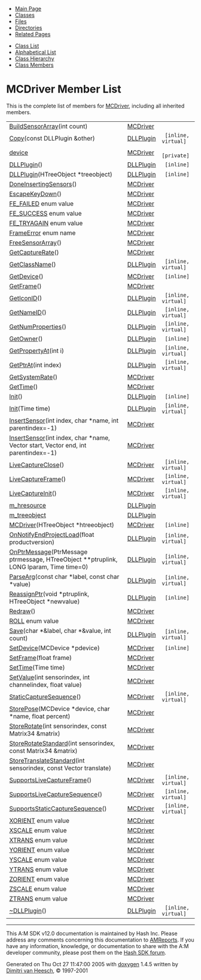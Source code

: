 <div class="tabs">

- [Main Page](index.md)
- <span id="current">[Classes](annotated.md)</span>
- [Files](files.md)
- [Directories](dirs.md)
- [Related Pages](pages.md)

</div>

<div class="tabs">

- [Class List](annotated.md)
- [Alphabetical List](classes.md)
- [Class Hierarchy](hierarchy.md)
- [Class Members](functions.md)

</div>

# MCDriver Member List

This is the complete list of members for <a href="classMCDriver.md" class="el">MCDriver</a>, including all inherited members.

|  |  |  |
|----|----|----|
| <a href="classMCDriver.md#b8c52e0dfd0467fe869435f3c55d570b" class="el">BuildSensorArray</a>(int count) | <a href="classMCDriver.md" class="el">MCDriver</a> |  |
| <a href="classDLLPlugin.md#15cf01877da7e4c74c262bd2f93db934" class="el">Copy</a>(const DLLPlugin &other) | <a href="classDLLPlugin.md" class="el">DLLPlugin</a> | ` [inline, virtual]` |
| <a href="classMCDriver.md#913f9c49dcb544e2087cee284f4a00b7" class="el">device</a> | <a href="classMCDriver.md" class="el">MCDriver</a> | ` [private]` |
| <a href="classDLLPlugin.md#c4c3b643593ffd04799c247889aeeaa5" class="el">DLLPlugin</a>() | <a href="classDLLPlugin.md" class="el">DLLPlugin</a> | ` [inline]` |
| <a href="classDLLPlugin.md#f0e90a77fb25e2cad7dc99af718caa0a" class="el">DLLPlugin</a>(HTreeObject \*treeobject) | <a href="classDLLPlugin.md" class="el">DLLPlugin</a> | ` [inline]` |
| <a href="classMCDriver.md#2e1b9843897104ca2949f0559045811f" class="el">DoneInsertingSensors</a>() | <a href="classMCDriver.md" class="el">MCDriver</a> |  |
| <a href="classMCDriver.md#7c937e8de6cd6b41e35091652fa2e293" class="el">EscapeKeyDown</a>() | <a href="classMCDriver.md" class="el">MCDriver</a> |  |
| <a href="classMCDriver.md#90bf8504e8b4c8625619070673984317450cfc141d8f339671c4b497fa6852c9" class="el">FE_FAILED</a> enum value | <a href="classMCDriver.md" class="el">MCDriver</a> |  |
| <a href="classMCDriver.md#90bf8504e8b4c86256190706739843172ec1f190e144f78663eb5764aea418fb" class="el">FE_SUCCESS</a> enum value | <a href="classMCDriver.md" class="el">MCDriver</a> |  |
| <a href="classMCDriver.md#90bf8504e8b4c8625619070673984317bd8ebe490b4e0564b4802d8902fc524c" class="el">FE_TRYAGAIN</a> enum value | <a href="classMCDriver.md" class="el">MCDriver</a> |  |
| <a href="classMCDriver.md#90bf8504e8b4c8625619070673984317" class="el">FrameError</a> enum name | <a href="classMCDriver.md" class="el">MCDriver</a> |  |
| <a href="classMCDriver.md#17210b2efef68624805a0ad13232d793" class="el">FreeSensorArray</a>() | <a href="classMCDriver.md" class="el">MCDriver</a> |  |
| <a href="classMCDriver.md#1be9590ff66bfead7e8ae80b1466208c" class="el">GetCaptureRate</a>() | <a href="classMCDriver.md" class="el">MCDriver</a> |  |
| <a href="classDLLPlugin.md#faa943acf7066d63ea9ac4e11ff85d67" class="el">GetClassName</a>() | <a href="classDLLPlugin.md" class="el">DLLPlugin</a> | ` [inline, virtual]` |
| <a href="classMCDriver.md#720bcf8e601f3ed7e562438887ce8969" class="el">GetDevice</a>() | <a href="classMCDriver.md" class="el">MCDriver</a> | ` [inline]` |
| <a href="classMCDriver.md#a299addedcaaaf03dd8bc98556cb5bdc" class="el">GetFrame</a>() | <a href="classMCDriver.md" class="el">MCDriver</a> |  |
| <a href="classDLLPlugin.md#6e2cb2131a42b53ee9686db143d92532" class="el">GetIconID</a>() | <a href="classDLLPlugin.md" class="el">DLLPlugin</a> | ` [inline, virtual]` |
| <a href="classDLLPlugin.md#53f5bbacfebc29c12c9900ce8ca09827" class="el">GetNameID</a>() | <a href="classDLLPlugin.md" class="el">DLLPlugin</a> | ` [inline, virtual]` |
| <a href="classDLLPlugin.md#68cef93ef1d645582bbfe362c654eedd" class="el">GetNumProperties</a>() | <a href="classDLLPlugin.md" class="el">DLLPlugin</a> | ` [inline, virtual]` |
| <a href="classDLLPlugin.md#3ba36241b4d77d9ed655a45db06da58f" class="el">GetOwner</a>() | <a href="classDLLPlugin.md" class="el">DLLPlugin</a> | ` [inline]` |
| <a href="classDLLPlugin.md#bb221cb3dea0d7da15bab04f12e0af7a" class="el">GetPropertyAt</a>(int i) | <a href="classDLLPlugin.md" class="el">DLLPlugin</a> | ` [inline, virtual]` |
| <a href="classDLLPlugin.md#0bb0af24d1de05b3362b600b7aca58a7" class="el">GetPtrAt</a>(int index) | <a href="classDLLPlugin.md" class="el">DLLPlugin</a> | ` [inline, virtual]` |
| <a href="classMCDriver.md#43243e43ef65c310f186d0a621b28218" class="el">GetSystemRate</a>() | <a href="classMCDriver.md" class="el">MCDriver</a> |  |
| <a href="classMCDriver.md#e9dda391e2c3dedde6558ffcc4071026" class="el">GetTime</a>() | <a href="classMCDriver.md" class="el">MCDriver</a> |  |
| <a href="classDLLPlugin.md#99712cfce3529b5479ca47ea92742879" class="el">Init</a>() | <a href="classDLLPlugin.md" class="el">DLLPlugin</a> | ` [inline]` |
| <a href="classDLLPlugin.md#d95600d5402a0637aac3c6741ad7c0cb" class="el">Init</a>(Time time) | <a href="classDLLPlugin.md" class="el">DLLPlugin</a> | ` [inline, virtual]` |
| <a href="classMCDriver.md#d7e59a7261559392f8a838154a8ce92a" class="el">InsertSensor</a>(int index, char \*name, int parentindex=-1) | <a href="classMCDriver.md" class="el">MCDriver</a> |  |
| <a href="classMCDriver.md#e5f04ad884e5acf1c2f3693640a0cd06" class="el">InsertSensor</a>(int index, char \*name, Vector start, Vector end, int parentindex=-1) | <a href="classMCDriver.md" class="el">MCDriver</a> |  |
| <a href="classMCDriver.md#8cdfb60211be909cef0670e698884184" class="el">LiveCaptureClose</a>() | <a href="classMCDriver.md" class="el">MCDriver</a> | ` [inline, virtual]` |
| <a href="classMCDriver.md#b6ed751b0feec894ae922341942c07a4" class="el">LiveCaptureFrame</a>() | <a href="classMCDriver.md" class="el">MCDriver</a> | ` [inline, virtual]` |
| <a href="classMCDriver.md#4e0c24227cea849eff3ea34d338e8248" class="el">LiveCaptureInit</a>() | <a href="classMCDriver.md" class="el">MCDriver</a> | ` [inline, virtual]` |
| <a href="classDLLPlugin.md#636e970e82fa4a8dbbf22b759c78b235" class="el">m_hresource</a> | <a href="classDLLPlugin.md" class="el">DLLPlugin</a> |  |
| <a href="classDLLPlugin.md#60eb10b42a32155c20e29b186a75fd14" class="el">m_treeobject</a> | <a href="classDLLPlugin.md" class="el">DLLPlugin</a> |  |
| <a href="classMCDriver.md#97cf3df5cd4753338efe4b6f02b3c585" class="el">MCDriver</a>(HTreeObject \*htreeobject) | <a href="classMCDriver.md" class="el">MCDriver</a> | ` [inline]` |
| <a href="classDLLPlugin.md#57d3749c1756078f9ed1b4f3942141f7" class="el">OnNotifyEndProjectLoad</a>(float productversion) | <a href="classDLLPlugin.md" class="el">DLLPlugin</a> | ` [inline, virtual]` |
| <a href="classDLLPlugin.md#a4ccb53d5129585318973cb0c14b7a4f" class="el">OnPtrMessage</a>(PtrMessage ptrmessage, HTreeObject \*\*ptruplink, LONG lparam, Time time=0) | <a href="classDLLPlugin.md" class="el">DLLPlugin</a> | ` [inline, virtual]` |
| <a href="classDLLPlugin.md#a9daf3263af811a5aef6fda8f5533075" class="el">ParseArg</a>(const char \*label, const char \*value) | <a href="classDLLPlugin.md" class="el">DLLPlugin</a> | ` [inline, virtual]` |
| <a href="classDLLPlugin.md#4b29014666e184078e964ff750bdbdb2" class="el">ReassignPtr</a>(void \*ptruplink, HTreeObject \*newvalue) | <a href="classDLLPlugin.md" class="el">DLLPlugin</a> | ` [inline]` |
| <a href="classMCDriver.md#b6002cee28e3ac23fd05aebbe41393a9" class="el">Redraw</a>() | <a href="classMCDriver.md" class="el">MCDriver</a> |  |
| <a href="classMCDriver.md#dca29a1140aadadfd92b34a02fa516ef08cd1a31f17f0247ac89e2fbaadaa9e8" class="el">ROLL</a> enum value | <a href="classMCDriver.md" class="el">MCDriver</a> |  |
| <a href="classDLLPlugin.md#1d8d03ad8d186f5d578439342a6f9b41" class="el">Save</a>(char \*&label, char \*&value, int count) | <a href="classDLLPlugin.md" class="el">DLLPlugin</a> | ` [inline, virtual]` |
| <a href="classMCDriver.md#f6d8e92939008836eadcb8d5bda26ef5" class="el">SetDevice</a>(MCDevice \*pdevice) | <a href="classMCDriver.md" class="el">MCDriver</a> | ` [inline]` |
| <a href="classMCDriver.md#da19134c17e87dcf016d74ac7d7557e9" class="el">SetFrame</a>(float frame) | <a href="classMCDriver.md" class="el">MCDriver</a> |  |
| <a href="classMCDriver.md#434480fdb3c0c105e6cc0569f3e14c84" class="el">SetTime</a>(Time time) | <a href="classMCDriver.md" class="el">MCDriver</a> |  |
| <a href="classMCDriver.md#5e78d251a47846d278abe05f8c2fe6b9" class="el">SetValue</a>(int sensorindex, int channelindex, float value) | <a href="classMCDriver.md" class="el">MCDriver</a> |  |
| <a href="classMCDriver.md#f7498be562f10f15f28a7e49c6746d49" class="el">StaticCaptureSequence</a>() | <a href="classMCDriver.md" class="el">MCDriver</a> | ` [inline, virtual]` |
| <a href="classMCDriver.md#05dd9a4bc958f0d0d6e6cd8d805a4889" class="el">StorePose</a>(MCDevice \*device, char \*name, float percent) | <a href="classMCDriver.md" class="el">MCDriver</a> |  |
| <a href="classMCDriver.md#4acb84f7155b3616298fd6463c8c8be2" class="el">StoreRotate</a>(int sensorindex, const Matrix34 &matrix) | <a href="classMCDriver.md" class="el">MCDriver</a> |  |
| <a href="classMCDriver.md#b9efe61ab18f8f47ea4b29acb408de7f" class="el">StoreRotateStandard</a>(int sensorindex, const Matrix34 &matrix) | <a href="classMCDriver.md" class="el">MCDriver</a> |  |
| <a href="classMCDriver.md#66b62bdac4408b3b126e37eb8616c0c6" class="el">StoreTranslateStandard</a>(int sensorindex, const Vector translate) | <a href="classMCDriver.md" class="el">MCDriver</a> |  |
| <a href="classMCDriver.md#4832509618884fac91fcbc3ffc5b3aed" class="el">SupportsLiveCaptureFrame</a>() | <a href="classMCDriver.md" class="el">MCDriver</a> | ` [inline, virtual]` |
| <a href="classMCDriver.md#34aaab8a706172a6ae552966637fb396" class="el">SupportsLiveCaptureSequence</a>() | <a href="classMCDriver.md" class="el">MCDriver</a> | ` [inline, virtual]` |
| <a href="classMCDriver.md#8b1fbe863e8380e982db921e2f0f85a6" class="el">SupportsStaticCaptureSequence</a>() | <a href="classMCDriver.md" class="el">MCDriver</a> | ` [inline, virtual]` |
| <a href="classMCDriver.md#dca29a1140aadadfd92b34a02fa516ef90c282b44b3ac4d471c847958062058e" class="el">XORIENT</a> enum value | <a href="classMCDriver.md" class="el">MCDriver</a> |  |
| <a href="classMCDriver.md#dca29a1140aadadfd92b34a02fa516ef119689a6881a476793d78e2f1c3d52e5" class="el">XSCALE</a> enum value | <a href="classMCDriver.md" class="el">MCDriver</a> |  |
| <a href="classMCDriver.md#dca29a1140aadadfd92b34a02fa516efab89d8462fe52fea714ca523f21b9fd6" class="el">XTRANS</a> enum value | <a href="classMCDriver.md" class="el">MCDriver</a> |  |
| <a href="classMCDriver.md#dca29a1140aadadfd92b34a02fa516ef03389cab6fd285a7a6b3bd9caaf67bb4" class="el">YORIENT</a> enum value | <a href="classMCDriver.md" class="el">MCDriver</a> |  |
| <a href="classMCDriver.md#dca29a1140aadadfd92b34a02fa516ef09da925c689618d48a12515cce23e869" class="el">YSCALE</a> enum value | <a href="classMCDriver.md" class="el">MCDriver</a> |  |
| <a href="classMCDriver.md#dca29a1140aadadfd92b34a02fa516effdb7466f038e37034ee18610f352e7cc" class="el">YTRANS</a> enum value | <a href="classMCDriver.md" class="el">MCDriver</a> |  |
| <a href="classMCDriver.md#dca29a1140aadadfd92b34a02fa516ef1bd100200b9b7bb082fa5008b4e2a16a" class="el">ZORIENT</a> enum value | <a href="classMCDriver.md" class="el">MCDriver</a> |  |
| <a href="classMCDriver.md#dca29a1140aadadfd92b34a02fa516ef3046344ca6761ef7c0d5a4d5990da666" class="el">ZSCALE</a> enum value | <a href="classMCDriver.md" class="el">MCDriver</a> |  |
| <a href="classMCDriver.md#dca29a1140aadadfd92b34a02fa516ef3b2645c91ddfda0e16399d2577a4f3c6" class="el">ZTRANS</a> enum value | <a href="classMCDriver.md" class="el">MCDriver</a> |  |
| <a href="classDLLPlugin.md#c5d1960463d887d6a763c22f2adbcc34" class="el">~DLLPlugin</a>() | <a href="classDLLPlugin.md" class="el">DLLPlugin</a> | ` [inline, virtual]` |

------------------------------------------------------------------------

<span class="small">This A:M SDK v12.0 documentation is maintained by Hash Inc. Please address any comments concerning this documentation to [AMReports](http://www.hash.com/reports). If you have any information, knowledge, or documentation to share with the A:M developer community, please post them on the [Hash SDK forum](http://www.hash.com/forums/index.php?showforum=11).</span>

Generated on Thu Oct 27 11:47:00 2005 with [<span class="image placeholder" original-image-src="doxygen.png" original-image-title="" height="45" width="100" align="middle" border="0">doxygen</span>](http://www.doxygen.org/index.html) 1.4.5 written by [Dimitri van Heesch](mailto:dimitri@stack.nl), © 1997-2001
